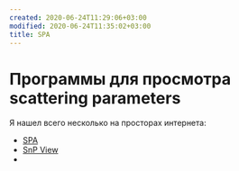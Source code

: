 ```yaml
---
created: 2020-06-24T11:29:06+03:00
modified: 2020-06-24T11:35:02+03:00
title: SPA
---
```


# Программы для просмотра scattering parameters

Я нашел всего несколько на просторах интернета:
* [SPA](https://www.ag-rf-engineering.de/products/software/s-parameter-viewer/)
* [SnP View](#)
*